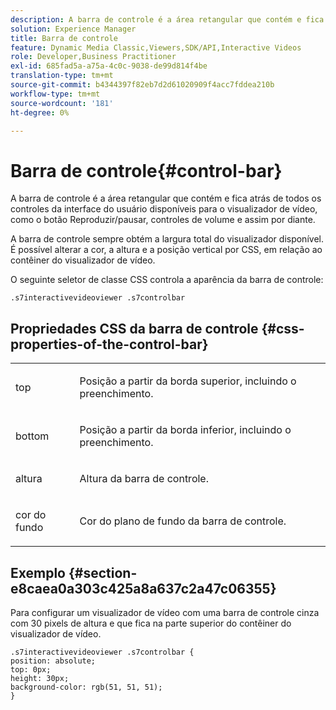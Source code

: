 ```yaml
---
description: A barra de controle é a área retangular que contém e fica atrás de todos os controles da interface do usuário disponíveis para o visualizador de vídeo, como o botão Reproduzir/pausar, controles de volume e assim por diante.
solution: Experience Manager
title: Barra de controle
feature: Dynamic Media Classic,Viewers,SDK/API,Interactive Videos
role: Developer,Business Practitioner
exl-id: 685fad5a-a75a-4c0c-9038-de99d814f4be
translation-type: tm+mt
source-git-commit: b4344397f82eb7d2d61020909f4acc7fddea210b
workflow-type: tm+mt
source-wordcount: '181'
ht-degree: 0%

---
```


# Barra de controle{#control-bar}

A barra de controle é a área retangular que contém e fica atrás de todos os controles da interface do usuário disponíveis para o visualizador de vídeo, como o botão Reproduzir/pausar, controles de volume e assim por diante.

<!--<a id="section_061E550C1C1D4DB2BD663A898895B38C"></a>-->

A barra de controle sempre obtém a largura total do visualizador disponível. É possível alterar a cor, a altura e a posição vertical por CSS, em relação ao contêiner do visualizador de vídeo.

O seguinte seletor de classe CSS controla a aparência da barra de controle:

```
.s7interactivevideoviewer .s7controlbar
```

## Propriedades CSS da barra de controle {#css-properties-of-the-control-bar}

<table id="table_C48C56E696304C9BAFEE71BA9EA9A174"> 
 <tbody> 
  <tr> 
   <td colname="col1"> <p> <span class="codeph"> top  </span> </p> </td> 
   <td colname="col2"> <p>Posição a partir da borda superior, incluindo o preenchimento. </p> </td> 
  </tr> 
  <tr> 
   <td colname="col1"> <p> <span class="codeph"> bottom  </span> </p> </td> 
   <td colname="col2"> <p> Posição a partir da borda inferior, incluindo o preenchimento. </p> </td> 
  </tr> 
  <tr> 
   <td colname="col1"> <p> <span class="codeph"> altura  </span> </p> </td> 
   <td colname="col2"> <p>Altura da barra de controle. </p> </td> 
  </tr> 
  <tr> 
   <td colname="col1"> <p> <span class="codeph"> cor do fundo  </span> </p> </td> 
   <td colname="col2"> <p>Cor do plano de fundo da barra de controle. </p> </td> 
  </tr> 
 </tbody> 
</table>

## Exemplo {#section-e8caea0a303c425a8a637c2a47c06355}

Para configurar um visualizador de vídeo com uma barra de controle cinza com 30 pixels de altura e que fica na parte superior do contêiner do visualizador de vídeo.

```
.s7interactivevideoviewer .s7controlbar {  
position: absolute; 
top: 0px; 
height: 30px; 
background-color: rgb(51, 51, 51); 
}
```
